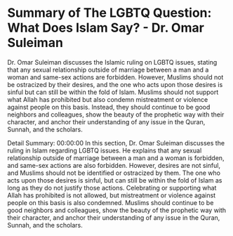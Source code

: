 # Summary of The LGBTQ Question: What Does Islam Say? - Dr. Omar Suleiman

Dr. Omar Suleiman discusses the Islamic ruling on LGBTQ issues, stating that any sexual relationship outside of marriage between a man and a woman and same-sex actions are forbidden. However, Muslims should not be ostracized by their desires, and the one who acts upon those desires is sinful but can still be within the fold of Islam. Muslims should not support what Allah has prohibited but also condemn mistreatment or violence against people on this basis. Instead, they should continue to be good neighbors and colleagues, show the beauty of the prophetic way with their character, and anchor their understanding of any issue in the Quran, Sunnah, and the scholars.

Detail Summary: 
00:00:00
In this section, Dr. Omar Suleiman discusses the ruling in Islam regarding LGBTQ issues. He explains that any sexual relationship outside of marriage between a man and a woman is forbidden, and same-sex actions are also forbidden. However, desires are not sinful, and Muslims should not be identified or ostracized by them. The one who acts upon those desires is sinful, but can still be within the fold of Islam as long as they do not justify those actions. Celebrating or supporting what Allah has prohibited is not allowed, but mistreatment or violence against people on this basis is also condemned. Muslims should continue to be good neighbors and colleagues, show the beauty of the prophetic way with their character, and anchor their understanding of any issue in the Quran, Sunnah, and the scholars.

